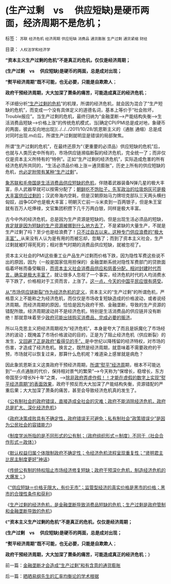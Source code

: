 # (生产过剩　vs&nbsp;　供应短缺)是硬币两面，经济周期不是危机；

标签： `苏联` `经济危机` `经济周期` `供应短缺` `消费品` `通货膨胀` `生产过剩` `通货紧缩` `财经` 

目录： `人权法学和经济学`

**“资本主义生产过剩的危机”不是真正的危机，仅仅是经济周期；**

**(生产过剩　vs 　供应短缺)是硬币的两面，总是成对出现；**

**“熨平经济周期”既不可能，也无必要，只能是自欺欺人**；

**政府干预经济周期，大大加深了萧条的痛苦，可能造成真正的经济危机**；



不详细分析[“生产过剩的危机](../../../2012/7/14/“看得见的手”超配的隐性军费；倒入大海的巴西咖啡；.md)”的机理，所谓的经济危机，就会因为混合了“生产短缺的危机”，而变成一个没有具体定义的道德名词，基本上等价于“社会败坏，Trouble报应”。当生产过剩的危机，最终归纳为“金融垄断—>产能结构失衡—>生活消费品短缺—>价格上涨”的传统危机模式，当[确定CPI/PMI总是成对地，象硬币的两面，彼此反向地出现](../../../2011/10/28/凯恩斯主义的（通胀 通缩）总是成对同时出现.md)后，所谓生产过剩就明显是错误的局部聚焦。

所谓“生产过剩的危机”，在最终还原为“（更重要的必须品）供应短缺的危机”后，也就与人类历史中所有的，市场供应链濒临断裂的经济危机，完全统一了；而非仅仅是资本主义所特有的“特例”。正如“生产过剩的经济危机”，实际造成危害的所有经济危机所共同的，“生活必须品价格上涨＝通货膨胀”，历史上所有的供应短缺的危机，[也必定附带有某种“生产过剩](../../../2011/10/20/解读追加万亿农业投资,市场效果很悲观.md)”。

[象苏联和毛帝国是生活消费品供应短缺的危机](../../../2012/7/11/公有制，国企，重工业，国进民退，凯恩斯主义的军事脉络.md)，伴随着武器装备N弹几星的极大丰富，杀人武器早就可以按需分配了；[朝鲜吃不饱肚子，先军政治的垃圾炮灰可是极大丰富供应过剩的](../../../2010/11/24/朝鲜玩火打击西方鸽派；中国应考虑退出朝鲜；.md)；汉武帝海内空耗，但是汉朝原始马力牌坦克部队三天两头横扫匈奴，战争GDP也是极大丰富；明朝灭亡前一斗米卖到一百两银子，但是朱王室就有百万人吃俸禄，文官集团积攒下几千万两白银，同样是极大丰富。

古今中外的经济危机，总是因为生产资源是短缺的。但是出现生活必须品的短缺，[肯定就是因为短缺的生产资源被挪到什么地方去了](../../../2007/11/26/中国以超出历史所有战争损失的代价背走了世界通胀.md)，不是紧缺的大量生产，不就是生产过剩了吗？至少也是给浪费了！[只不过自古以来，这种专门供应浪费的“极大丰富”，](../../../2010/7/4/国家主义没有经济危机，只有生存危机.md)从来没有人认为是有用的而被忘却，忽略了；而到了资本主义社会，生产过剩就被盯得死死的；相对景气时期的消费品供应短缺，就被忽视了。

资本主义社会的PMI这些重工业产品生产过剩而价格下跌，因为隐性军费这些说不出的原因，因为（一般是国家信用担保的）金融垄断系统对隐性军费部门的贷款面临着坏帐而备受瞩目，[而资本主义社会消费品供应和慈善分配，相对封建时代而言，确实是极大丰富了](../../../2011/7/12/粮食从来没有危机，土地公有制是农村问题根源.md)，就让很多人忽视了一个事实，经济危机时代的人均消费水平下跌了，价格相对于工资而言，上涨了。[这一点，今天的中国平民应很有感受](../../../2011/7/12/粮食从来没有危机，土地公有制是农村问题根源.md)。

[从“市场供应链断裂”作为经济危机的定义](../../../2012/7/17/经济危机指“市场经济的供应链可能断裂”的危机.md)，资本主义的“生产过剩”的所谓危机，严格意义上不能称之为经济危机，而仅仅是市场收复短缺造成的价格波动，或者说经济周期。而经济周期的原因，恰恰是因为政府干预、金融垄断，导致的生产资源的错配所致。经济周期波动并不是经济危机，特别是生活消费品的供应链并没有断绝！那就意味着至少[政府可能出钱购买消费品，完成必要的赈济](../../../2012/2/18/国家保障不是社会保障的全部，国家不能垄断保障.md)。

所以马克思主义把经济周期视为“经济危机”，本身是夸大了而且是妖魔化了市场经济的波动；既掩盖了市场价格波动的目的，正是为了阻止经济危机（供应断裂）的发生，[又回避了正是政府“看得见的手”，](../../../2009/4/6/“市场不理性”道德借口操纵利益剥夺和财富转移.md)是中世纪以降残留的经济特权，对市场的伤害，才造成了经济危机。换言之，既然是经济周期，就意味着不需要政府的干预，市场就可以恢复过来，那算什么危机呢？难道染上感冒就是病危？

因此象凯恩斯主义这类政府干预经济周期，[所谓“熨平”经济周](../../../2012/7/16/奥地利学派的经济周期理论也是错误的.md)期，根本不可能达到“一点点通胀的代价，保持相对景气的繁荣”——>今天称为“保增长，稳增长，东方帝国至少增长N十年”之类，——>[除非政府弄虚作假！！才能在虚假的数字上实现“熨平经济周期”的表面效果](../../../2012/6/29/讴歌盛世的科学派，“信仰科学”的“实证主义”.md)，政府干预反而大大加深了产能结构失衡，资源错配的严重后果；大大加深了萧条的痛苦，甚至会导致经济危机真的发生了。

《[公有制社会的政府错误，直接造成全社会的灾难；政府不能消除经济危机，政府总是扩大、深化经济危机](../../../2012/7/22/“通往奴役之路”是神马风景线？.md)》

《[政府决策成败具有不确定性，政府错误无可避免；私有制社会“政策错误少”是因为公民社会的容错能力](../../../2012/7/22/政府决策具有不确定性，为什么公有制总是“灾难深重”？.md)》

《[制度学派所指的是不同形式的公有制；（政府组织形式＝制度）不同于（社会合作形式＝政体）](../../../2012/7/22/“好的制度出好官”是错误的观念.md)》

《[默认权益归属个体限制政府不确定性；令经济危机流程呈现重复性；“贤明君主比民主制度更好”神话](../../../2012/7/23/“贤明君主比民主制度更好”的传统神话的科学机理.md)》

《[传统公有制的特权阻止市场经济修复短缺；政府干预深化危机，制造经济危机的大爆发；](../../../2012/7/23/从公害知识分子到社会崩溃的经济危机流程.md)》

《[“供应短缺＝价格无限大，有价无市”；监管型经济的真实价格是黑市的价格；黑市的合理性条件和获利](../../../2012/7/23/黑市的合理性和利润形成；.md)》

《[生产过剩的经济危机，是金融垄断导致消费品短缺的危机；生产过剩是政府管制和金融垄断导致的危机](../../../2012/7/24/金融垄断才会造成“生产过剩”和有含意的通货膨胀.md)》

《**“资本主义生产过剩的危机”不是真正的危机，仅仅是经济周期；**

**(生产过剩　vs 　供应短缺)是硬币的两面，总是成对出现；**

**“熨平经济周期”既不可能，也无必要，只能是自欺欺人**；

**政府干预经济周期，大大加深了萧条的痛苦，可能造成真正的经济危机**；》



前一篇：[金融垄断才会造成“生产过剩”和有含意的通货膨胀](../../../2012/7/24/金融垄断才会造成“生产过剩”和有含意的通货膨胀.md)

后一篇：[晒晒易纲先生的汇率均衡论的学术根据](../../../2012/7/24/晒晒易纲先生的汇率均衡论的学术根据.md)